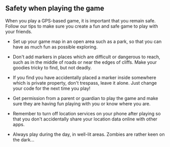 ## Safety when playing the game

When you play a GPS-based game, it is important that you remain safe. Follow our tips to make sure you create a fun and safe game to play with your friends.

+ Set up your game map in an open area such as a park, so that you can have as much fun as possible exploring.

+ Don't add markers in places which are difficult or dangerous to reach, such as in the middle of roads or near the edges of cliffs. Make your goodies tricky to find, but not deadly.

+ If you find you have accidentally placed a marker inside somewhere which is private property, don't trespass, leave it alone. Just change your code for the next time you play!

+ Get permission from a parent or guardian to play the game and make sure they are having fun playing with you or know where you are.

+ Remember to turn off location services on your phone after playing so that you don't accidentally share your location data online with other apps.

+ Always play during the day, in well-lit areas. Zombies are rather keen on the dark...
